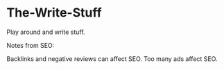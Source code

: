 # The-Write-Stuff
Play around and write stuff.

Notes from SEO:

Backlinks and negative reviews can affect SEO. Too many ads affect SEO.
